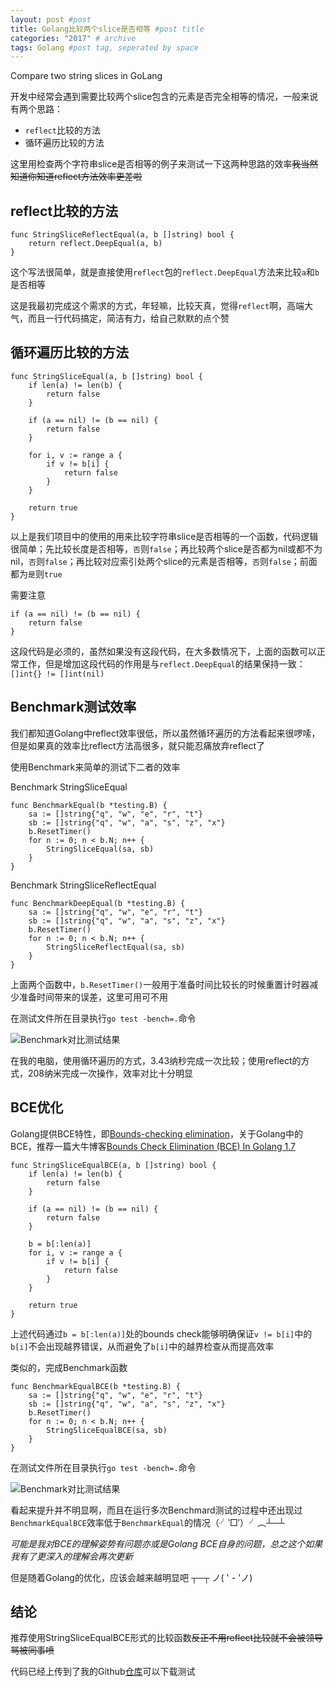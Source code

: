 ```yaml
---
layout: post #post
title: Golang比较两个slice是否相等 #post title
categories: "2017" # archive
tags: Golang #post tag, seperated by space
---
```

Compare two string slices in GoLang

开发中经常会遇到需要比较两个slice包含的元素是否完全相等的情况，一般来说有两个思路：

- ``reflect``比较的方法
- 循环遍历比较的方法

这里用检查两个字符串slice是否相等的例子来测试一下这两种思路的效率<strike>我当然知道你知道reflect方法效率更差啦</strike>

## reflect比较的方法

```
func StringSliceReflectEqual(a, b []string) bool {
    return reflect.DeepEqual(a, b)
}
```

这个写法很简单，就是直接使用``reflect``包的``reflect.DeepEqual``方法来比较``a``和``b``是否相等

这是我最初完成这个需求的方式，年轻嘛，比较天真，觉得``reflect``啊，高端大气，而且一行代码搞定，简洁有力，给自己默默的点个赞

## 循环遍历比较的方法

```
func StringSliceEqual(a, b []string) bool {
    if len(a) != len(b) {
        return false
    }

    if (a == nil) != (b == nil) {
        return false
    }

    for i, v := range a {
        if v != b[i] {
            return false
        }
    }

    return true
}
```

以上是我们项目中的使用的用来比较字符串slice是否相等的一个函数，代码逻辑很简单；先比较长度是否相等，``否``则``false``；再比较两个slice是否都为nil或都不为nil，``否``则``false``；再比较对应索引处两个slice的元素是否相等，``否``则``false``；前面都为``是``则``true``

需要注意

```
if (a == nil) != (b == nil) {
    return false
}
```

这段代码是必须的，虽然如果没有这段代码，在大多数情况下，上面的函数可以正常工作，但是增加这段代码的作用是与``reflect.DeepEqual``的结果保持一致：``[]int{} != []int(nil)``

## Benchmark测试效率

我们都知道Golang中reflect效率很低，所以虽然循环遍历的方法看起来很啰嗦，但是如果真的效率比reflect方法高很多，就只能忍痛放弃reflect了

使用Benchmark来简单的测试下二者的效率

Benchmark StringSliceEqual

```
func BenchmarkEqual(b *testing.B) {
    sa := []string{"q", "w", "e", "r", "t"}
    sb := []string{"q", "w", "a", "s", "z", "x"}
    b.ResetTimer()
    for n := 0; n < b.N; n++ {
        StringSliceEqual(sa, sb)
    }
}
```

Benchmark StringSliceReflectEqual

```
func BenchmarkDeepEqual(b *testing.B) {
    sa := []string{"q", "w", "e", "r", "t"}
    sb := []string{"q", "w", "a", "s", "z", "x"}
    b.ResetTimer()
    for n := 0; n < b.N; n++ {
        StringSliceReflectEqual(sa, sb)
    }
}
```

上面两个函数中，``b.ResetTimer()``一般用于准备时间比较长的时候重置计时器减少准备时间带来的误差，这里可用可不用

在测试文件所在目录执行``go test -bench=.``命令

![Benchmark对比测试结果](http://i32.photobucket.com/albums/d1/kenshinsyrup/Kenshinsyrup/2017-04-11-post01/benchmark_zpscf8uwozk.png)

在我的电脑，使用循环遍历的方式，3.43纳秒完成一次比较；使用reflect的方式，208纳米完成一次操作，效率对比十分明显

## BCE优化

Golang提供BCE特性，即[Bounds-checking elimination](https://en.wikipedia.org/wiki/Bounds-checking_elimination)，关于Golang中的BCE，推荐一篇大牛博客[Bounds Check Elimination (BCE) In Golang 1.7](http://www.tapirgames.com/blog/golang-1.7-bce)

```
func StringSliceEqualBCE(a, b []string) bool {
	if len(a) != len(b) {
		return false
	}

	if (a == nil) != (b == nil) {
		return false
	}

	b = b[:len(a)]
	for i, v := range a {
		if v != b[i] {
			return false
		}
	}

	return true
}

```

上述代码通过``b = b[:len(a)]``处的bounds check能够明确保证``v != b[i]``中的``b[i]``不会出现越界错误，从而避免了``b[i]``中的越界检查从而提高效率

类似的，完成Benchmark函数

```
func BenchmarkEqualBCE(b *testing.B) {
	sa := []string{"q", "w", "e", "r", "t"}
	sb := []string{"q", "w", "a", "s", "z", "x"}
	b.ResetTimer()
	for n := 0; n < b.N; n++ {
		StringSliceEqualBCE(sa, sb)
	}
}
```

在测试文件所在目录执行``go test -bench=.``命令

![Benchmark对比测试结果](http://i32.photobucket.com/albums/d1/kenshinsyrup/Kenshinsyrup/2017-04-11-post01/benchmark1_zpseuvqxkor.png)

看起来提升并不明显啊，而且在运行多次Benchmard测试的过程中还出现过``BenchmarkEqualBCE``效率低于``BenchmarkEqual``的情况（╯‵□′）╯︵┴─┴ 

*可能是我对BCE的理解姿势有问题亦或是Golang BCE自身的问题，总之这个如果我有了更深入的理解会再次更新*

但是随着Golang的优化，应该会越来越明显吧  ┬─┬ ノ( ' - 'ノ)

## 结论

推荐使用StringSliceEqualBCE形式的比较函数<strike>反正不用reflect比较就不会被领导骂被同事喷</strike>

代码已经上传到了我的Github[仓库](https://github.com/kenshinsyrup/AllGolangDemo/tree/master/CompareSlice)可以下载测试








